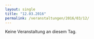 ```yaml
---
layout: single
title: "12.03.2016"
permalink: /veranstaltungen/2016/03/12/
---
```


Keine Veranstaltung an diesem Tag.
